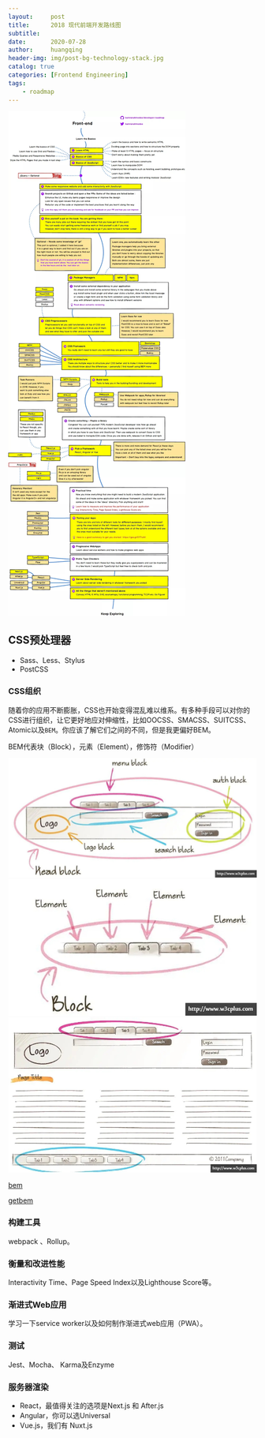 ```yaml
---
layout:     post
title:      2018 现代前端开发路线图
subtitle:   
date:       2020-07-28
author:     huangqing
header-img: img/post-bg-technology-stack.jpg
catalog: true
categories: [Frontend Engineering]
tags:
    - roadmap
---
```


![](/images/front-end-engineering/2018-kamrana-frontend-developer-roadmap.jpg)


## CSS预处理器

+ Sass、Less、Stylus
+ PostCSS

### CSS组织

随着你的应用不断膨胀，CSS也开始变得混乱难以维系。有多种手段可以对你的CSS进行组织，让它更好地应对伸缩性，比如OOCSS、SMACSS、SUITCSS、Atomic以及`BEM`。你应该了解它们之间的不同，但是我更偏好BEM。

BEM代表块（Block），元素（Element），修饰符（Modifier）

![Block](/images/front-end-engineering/BEM-block.jpg)
![Element](/images/front-end-engineering/BEM-element.jpg)
![Modifier](/images/front-end-engineering/BEM-modifier.jpg)

[bem](https://en.bem.info/methodology/quick-start/)

[getbem](http://getbem.com/introduction/)

### 构建工具

webpack 、Rollup。

### 衡量和改进性能

Interactivity Time、Page Speed Index以及Lighthouse Score等。

### 渐进式Web应用

学习一下service worker以及如何制作渐进式web应用（PWA）。

### 测试

Jest、Mocha、 Karma及Enzyme

### 服务器渲染

+ React，最值得关注的选项是Next.js 和 After.js
+ Angular，你可以选Universal
+ Vue.js，我们有 Nuxt.js